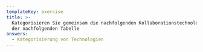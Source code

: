```yaml
---
templateKey: exercise
title: >-
  Kategorisieren Sie gemeinsam die nachfolgenden Kollaborationstechnologien in
  der nachfolgenden Tabelle
answers:
  - Kategorisierung von Technologien
---
```


